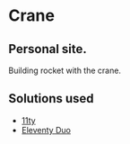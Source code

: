 # Crane

## Personal site.

Building rocket with the crane.

## Solutions used
* [11ty](https://www.11ty.dev/)
* [Eleventy Duo](https://github.com/yinkakun/eleventy-duo)
